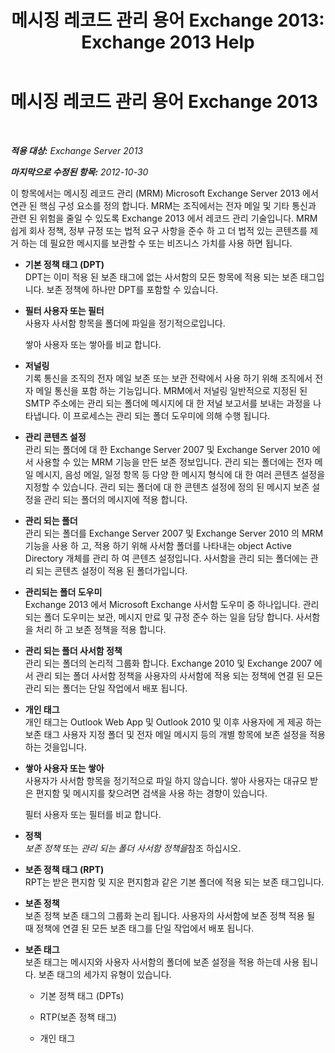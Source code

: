 ﻿---
title: '메시징 레코드 관리 용어 Exchange 2013: Exchange 2013 Help'
TOCTitle: 메시징 레코드 관리 용어 Exchange 2013
ms:assetid: de3e3503-6de3-4666-aeb9-cd877efb93bb
ms:mtpsurl: https://technet.microsoft.com/ko-kr/library/Bb408414(v=EXCHG.150)
ms:contentKeyID: 50484315
ms.date: 05/22/2018
mtps_version: v=EXCHG.150
ms.translationtype: MT
---

# 메시징 레코드 관리 용어 Exchange 2013

 

_**적용 대상:** Exchange Server 2013_

_**마지막으로 수정된 항목:** 2012-10-30_

이 항목에서는 메시징 레코드 관리 (MRM) Microsoft Exchange Server 2013 에서 연관 된 핵심 구성 요소를 정의 합니다. MRM는 조직에서는 전자 메일 및 기타 통신과 관련 된 위험을 줄일 수 있도록 Exchange 2013 에서 레코드 관리 기술입니다. MRM 쉽게 회사 정책, 정부 규정 또는 법적 요구 사항을 준수 하 고 더 법적 있는 콘텐츠를 제거 하는 데 필요한 메시지를 보관할 수 또는 비즈니스 가치를 사용 하면 됩니다.

  - **기본 정책 태그 (DPT)**  
    DPT는 이미 적용 된 보존 태그에 없는 사서함의 모든 항목에 적용 되는 보존 태그입니다. 보존 정책에 하나만 DPT를 포함할 수 있습니다.

<!-- end list -->

  - **필터 사용자 또는 필터**  
    사용자 사서함 항목을 폴더에 파일을 정기적으로입니다.
    
    쌓아 사용자 또는 쌓아를 비교 합니다.

<!-- end list -->

  - **저널링**  
    기록 통신을 조직의 전자 메일 보존 또는 보관 전략에서 사용 하기 위해 조직에서 전자 메일 통신을 포함 하는 기능입니다. MRM에서 저널링 일반적으로 지정된 된 SMTP 주소에는 관리 되는 폴더에 메시지에 대 한 저널 보고서를 보내는 과정을 나타냅니다. 이 프로세스는 관리 되는 폴더 도우미에 의해 수행 됩니다.

<!-- end list -->

  - **관리 콘텐츠 설정**  
    관리 되는 폴더에 대 한 Exchange Server 2007 및 Exchange Server 2010 에서 사용할 수 있는 MRM 기능을 만든 보존 정보입니다. 관리 되는 폴더에는 전자 메일 메시지, 음성 메일, 일정 항목 등 다양 한 메시지 형식에 대 한 여러 콘텐츠 설정을 지정할 수 있습니다. 관리 되는 폴더에 대 한 콘텐츠 설정에 정의 된 메시지 보존 설정을 관리 되는 폴더의 메시지에 적용 합니다.

<!-- end list -->

  - **관리 되는 폴더**  
    관리 되는 폴더를 Exchange Server 2007 및 Exchange Server 2010 의 MRM 기능을 사용 하 고, 적용 하기 위해 사서함 폴더를 나타내는 object Active Directory 개체를 관리 하 여 콘텐츠 설정입니다. 사서함을 관리 되는 폴더에는 관리 되는 콘텐츠 설정이 적용 된 폴더가입니다.

<!-- end list -->

  - **관리되는 폴더 도우미**  
    Exchange 2013 에서 Microsoft Exchange 사서함 도우미 중 하나입니다. 관리 되는 폴더 도우미는 보관, 메시지 만료 및 규정 준수 하는 일을 담당 합니다. 사서함을 처리 하 고 보존 정책을 적용 합니다.

<!-- end list -->

  - **관리 되는 폴더 사서함 정책**  
    관리 되는 폴더의 논리적 그룹화 합니다. Exchange 2010 및 Exchange 2007 에서 관리 되는 폴더 사서함 정책을 사용자의 사서함에 적용 되는 정책에 연결 된 모든 관리 되는 폴더는 단일 작업에서 배포 됩니다.

<!-- end list -->

  - **개인 태그**  
    개인 태그는 Outlook Web App 및 Outlook 2010 및 이후 사용자에 게 제공 하는 보존 태그 사용자 지정 폴더 및 전자 메일 메시지 등의 개별 항목에 보존 설정을 적용 하는 것을입니다.

<!-- end list -->

  - **쌓아 사용자 또는 쌓아**  
    사용자가 사서함 항목을 정기적으로 파일 하지 않습니다. 쌓아 사용자는 대규모 받은 편지함 및 메시지를 찾으려면 검색을 사용 하는 경향이 있습니다.
    
    필터 사용자 또는 필터를 비교 합니다.

<!-- end list -->

  - **정책**  
    *보존 정책* 또는 *관리 되는 폴더 사서함 정책을*참조 하십시오.

<!-- end list -->

  - **보존 정책 태그 (RPT)**  
    RPT는 받은 편지함 및 지운 편지함과 같은 기본 폴더에 적용 되는 보존 태그입니다.

<!-- end list -->

  - **보존 정책**  
    보존 정책 보존 태그의 그룹화 논리 됩니다. 사용자의 사서함에 보존 정책 적용 될 때 정책에 연결 된 모든 보존 태그를 단일 작업에서 배포 됩니다.

<!-- end list -->

  - **보존 태그**  
    보존 태그는 메시지와 사용자 사서함의 폴더에 보존 설정을 적용 하는데 사용 됩니다. 보존 태그의 세가지 유형이 있습니다.
    
      - 기본 정책 태그 (DPTs)
    
      - RTP(보존 정책 태그)
    
      - 개인 태그

